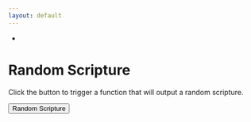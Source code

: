 ```yaml
---
layout: default
---
```

-
<div>
<h1>Random Scripture</h1>

<p>Click the button to trigger a function that will output a random scripture.</p>

<button onclick="retrieveScripture()">Random Scripture</button>

<p id="output"></p>
<script src="scripture.js"></script>

<script>
  function retrieveScripture() {
    document.getElementById("output").innerHTML = getScripture();
  }
</script>
</div>
